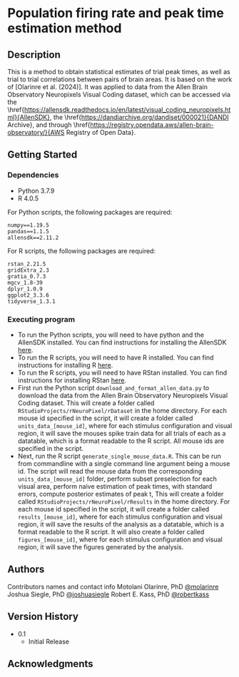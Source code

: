 # Population firing rate and peak time estimation method

## Description

This is a method to obtain statistical estimates of trial peak times, as well as trial to trial correlations between pairs of brain areas. It is based on the work of [Olarinre et al. (2024)]. It was applied to data from the Allen Brain Observatory Neuropixels Visual Coding dataset, which can be accessed via the \href{https://allensdk.readthedocs.io/en/latest/visual_coding_neuropixels.html}{AllenSDK}, the \href{https://dandiarchive.org/dandiset/000021}{DANDI Archive}, and through \href{https://registry.opendata.aws/allen-brain-observatory/}{AWS Registry of Open Data}.

## Getting Started

### Dependencies

* Python 3.7.9
* R 4.0.5

For Python scripts, the following packages are required:
```
numpy==1.19.5
pandas==1.1.5
allensdk==2.11.2
```

For R scripts, the following packages are required:
```
rstan_2.21.5         
gridExtra_2.3        
gratia_0.7.3         
mgcv_1.8-39          
dplyr_1.0.9           
ggplot2_3.3.6        
tidyverse_1.3.1  
```     

### Executing program

* To run the Python scripts, you will need to have python and the AllenSDK installed. You can find instructions for installing the AllenSDK [here](https://allensdk.readthedocs.io/en/latest/install.html).
* To run the R scripts, you will need to have R installed. You can find instructions for installing R [here](https://www.r-project.org/).
* To run the R scripts, you will need to have RStan installed. You can find instructions for installing RStan [here](www.mc-stan.org/users/interfaces/rstan).
* First run the Python script `download_and_format_allen_data.py` to download the data from the Allen Brain Observatory Neuropixels Visual Coding dataset. This will create a folder called `RStudioProjects/rNeuroPixel/rDataset` in the home directory. For each mouse id specified in the script, it will create a folder called `units_data_[mouse_id]`, where for each stimulus configuration and visual region, it will save the mouses spike train data for all trials of each as a datatable, which is a format readable to the R script. All mouse ids are specified in the script.
* Next, run the R script `generate_single_mouse_data.R`. This can be run from commandline with a single command line argument being a mouse id. The script will read the mouse data from the corresponding `units_data_[mouse_id]` folder, perform subset preselection for each visual area, perform naive estimation of peak times, with standard errors, compute posterior estimates of peak t, This will create a folder called `RStudioProjects/rNeuroPixel/rResults` in the home directory. For each mouse id specified in the script, it will create a folder called `results_[mouse_id]`, where for each stimulus configuration and visual region, it will save the results of the analysis as a datatable, which is a format readable to the R script. It will also create a folder called `figures_[mouse_id]`, where for each stimulus configuration and visual region, it will save the figures generated by the analysis.    

## Authors

Contributors names and contact info
Motolani Olarinre, PhD
[@molarinre](https://twitter.com/molarinre)
Joshua Siegle, PhD
[@joshuasiegle](https://twitter.com/joshuasiegle)
Robert E. Kass, PhD
[@robertkass](https://twitter.com/robertkass)

## Version History

* 0.1
    * Initial Release

## Acknowledgments

